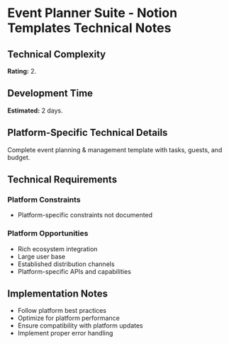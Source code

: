 # Event Planner Suite - Notion Templates Technical Notes

## Technical Complexity
**Rating:** 2.

## Development Time
**Estimated:** 2 days.

## Platform-Specific Technical Details
Complete event planning & management template with tasks, guests, and budget.

## Technical Requirements

### Platform Constraints
- Platform-specific constraints not documented

### Platform Opportunities
- Rich ecosystem integration
- Large user base
- Established distribution channels
- Platform-specific APIs and capabilities

## Implementation Notes
- Follow platform best practices
- Optimize for platform performance
- Ensure compatibility with platform updates
- Implement proper error handling
